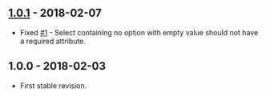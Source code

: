 ## [1.0.1] - 2018-02-07
- Fixed [#1](https://github.com/themichaelhall/bluemvc-forms/issues/1) - Select containing no option with empty value should not have a required attribute.

## 1.0.0 - 2018-02-03
- First stable revision.

[1.0.1]: https://github.com/themichaelhall/bluemvc-forms/compare/v1.0.0...v1.0.1